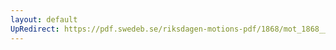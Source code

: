 ```yaml
---
layout: default
UpRedirect: https://pdf.swedeb.se/riksdagen-motions-pdf/1868/mot_1868__ak__00143/mot_1868__ak__00143_001.pdf
---
```

